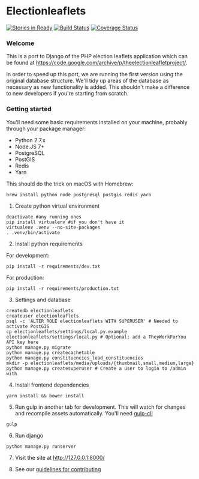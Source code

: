# Electionleaflets

[![Stories in Ready](https://badge.waffle.io/democracyclub/electionleaflets.png?label=ready&title=Ready)](https://waffle.io/democracyclub/electionleaflets)
[![Build Status](https://travis-ci.org/DemocracyClub/electionleaflets.svg)](https://travis-ci.org/DemocracyClub/electionleaflets)
[![Coverage Status](https://coveralls.io/repos/DemocracyClub/electionleaflets/badge.svg?branch=master)](https://coveralls.io/r/DemocracyClub/electionleaflets?branch=django_1_7)

### Welcome

This is a port to Django of the PHP election leaflets application which can be found at https://code.google.com/archive/p/theelectionleafletproject/.

In order to speed up this port, we are running the first version using the original database structure. We'll tidy up areas of the database as necessary as new functionality is added. This shouldn't make a difference to new developers if you're starting from scratch.

### Getting started

You'll need some basic requirements installed on your machine, probably through your package manager:

- Python 2.7.x
- Node.JS 7+
- PostgreSQL
- PostGIS
- Redis
- Yarn

This should do the trick on macOS with Homebrew:

```shell
brew install python node postgresql postgis redis yarn
```

1. Create python virtual environment
```shell
deactivate #any running ones
pip install virtualenv #if you don't have it
virtualenv .venv --no-site-packages
. .venv/bin/activate
```

2. Install python requirements

For development:
```shell
pip install -r requirements/dev.txt
```

For production:
```shell
pip install -r requirements/production.txt
```

3. Settings and database
```shell
createdb electionleaflets
createuser electionleaflets
psql -c 'ALTER ROLE electionleaflets WITH SUPERUSER' # Needed to activate PostGIS
cp electionleaflets/settings/local.py.example electionleaflets/settings/local.py # Optional: add a TheyWorkForYou API key here
python manage.py migrate
python manage.py createcachetable
python manage.py constituencies_load_constituencies
mkdir -p electionleaflets/media/uploads/{thumbnail,small,medium,large}
python manage.py createsuperuser # Create a user to login to /admin with
```

4. Install frontend dependencies
```
yarn install && bower install
```

5. Run gulp in another tab for development. This will watch for changes and recompile assets automatically. You'll need [gulp-cli](https://www.npmjs.com/package/gulp-cli) 
```
gulp
```

6. Run django
```
python manage.py runserver
```

7. Visit the site at http://127.0.0.1:8000/

8. See our [guidelines for contributing](CONTRIBUTING.md)
